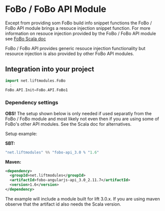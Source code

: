 # FoBo / FoBo API Module

Except from providing som FoBo build info snippet functions the FoBo / FoBo API module brings a resouce injection snippet function.
For more information on resouce injection provided by the FoBo / FoBo API module see
[FoBo Scala doc](http://www.media4u101.se/fobo-lift-template-demo/foboapi/index.html#net.liftmodules.FoBo.snippet.FoBo.Resources)

FoBo / FoBo API provides generic resouce injection functionality but resource injection is also provided by other FoBo API modules.

## Integration into your project 

```scala
import net.liftmodules.FoBo 
  :
FoBo.API.Init=FoBo.API.FoBo1 
``` 
### Dependency settings 
 
**OBS!** The setup shown below is only needed if used separatly from the FoBo / FoBo module and most likely not 
even then if you are using some of FoBo's other API modules. See the Scala doc for alternatives.

Setup example:

**SBT:**
```scala
"net.liftmodules" %% "fobo-api_3.0 % "1.6"
```
**Maven:**
```xml      
<dependency>
  <groupId>net.liftmodules</groupId>
  <artifactId>fobo-angularjs-api_3.0_2.11.7</artifactId>
  <version>1.6</version>
</dependency>
```
The example will include a module built for lift 3.0.x. 
If you are using maven observe that the artifact id also needs the Scala version.
